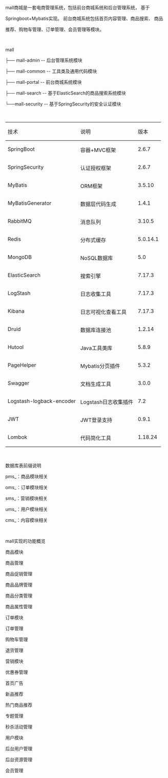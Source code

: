 <p class="MsoNormal"><span lang="EN-US">mall</span>商城是一套电商管理系统，包括前台商<span class="GramE">城系统</span>和后台管理系统， 基于<span lang="EN-US"><o:p></o:p></span></p>
<p class="MsoNormal"><span class="SpellE"><span lang="EN-US">Springboot+Mybatis</span></span>实现。
前台商<span class="GramE">城系统</span>包括首页内容管理、商品搜索、 商品<span lang="EN-US"><o:p></o:p></span></p>
<p class="MsoNormal">推荐、购物车管理、订单管理、会员管理等模块。<span lang="EN-US"><o:p></o:p></span></p>
<p class="MsoNormal"><span lang="EN-US"><o:p>&nbsp;</o:p></span></p>
<p class="MsoNormal"><span lang="EN-US">mall<o:p></o:p></span></p>
<p class="MsoNormal">├──<span lang="EN-US"> mall-admin -- </span>后台管理系统模块<span lang="EN-US"><o:p></o:p></span></p>
<p class="MsoNormal">├──<span lang="EN-US"> mall-common -- </span>工具类及通用代码模块<span lang="EN-US"><o:p></o:p></span></p>
<p class="MsoNormal">├──<span lang="EN-US"> mall-portal -- </span>前台商<span class="GramE">城系统</span>模块<span lang="EN-US"><o:p></o:p></span></p>
<p class="MsoNormal">├──<span lang="EN-US"> mall-search -- </span>基于<span class="SpellE"><span lang="EN-US">ElasticSearch</span></span>的商品搜索系统模块<span lang="EN-US"><o:p></o:p></span></p>
<p class="MsoNormal">└──<span lang="EN-US">mall-security -- </span>基于<span class="SpellE"><span lang="EN-US">SpringSecurity</span></span>的安全认证模块</p>
<p class="MsoNormal"><span lang="EN-US"><o:p>&nbsp;</o:p></span></p>
<table class="MsoTableGrid" border="1" cellspacing="0" cellpadding="0" style="border-collapse:collapse;border:none;mso-border-top-alt:solid windowtext .5pt;
 mso-border-bottom-alt:solid windowtext .5pt;mso-yfti-tbllook:1184;mso-padding-alt:
 0cm 5.4pt 0cm 5.4pt;mso-border-insideh:none;mso-border-insidev:none">
 <tbody><tr style="mso-yfti-irow:0;mso-yfti-firstrow:yes">
  <td valign="top" style="border-top:solid windowtext 1.0pt;border-left:none;
  border-bottom:solid windowtext 1.0pt;border-right:none;mso-border-top-alt:
  solid windowtext .5pt;mso-border-bottom-alt:solid windowtext .5pt;padding:
  0cm 5.4pt 0cm 5.4pt">
  <p class="MsoNormal">技术</p>
  </td>
  <td valign="top" style="border-top:solid windowtext 1.0pt;border-left:none;
  border-bottom:solid windowtext 1.0pt;border-right:none;mso-border-top-alt:
  solid windowtext .5pt;mso-border-bottom-alt:solid windowtext .5pt;padding:
  0cm 5.4pt 0cm 5.4pt">
  <p class="MsoNormal">说明</p>
  </td>
  <td valign="top" style="border-top:solid windowtext 1.0pt;border-left:none;
  border-bottom:solid windowtext 1.0pt;border-right:none;mso-border-top-alt:
  solid windowtext .5pt;mso-border-bottom-alt:solid windowtext .5pt;padding:
  0cm 5.4pt 0cm 5.4pt">
  <p class="MsoNormal">版本</p>
  </td>
 </tr>
 <tr style="mso-yfti-irow:1">
  <td valign="top" style="border:none;mso-border-top-alt:solid windowtext .5pt;
  padding:0cm 5.4pt 0cm 5.4pt">
  <p class="MsoNormal"><span class="SpellE"><span lang="EN-US">SpringBoot</span></span></p>
  </td>
  <td valign="top" style="border:none;mso-border-top-alt:solid windowtext .5pt;
  padding:0cm 5.4pt 0cm 5.4pt">
  <p class="MsoNormal">容器<span lang="EN-US">+MVC</span>框架</p>
  </td>
  <td valign="top" style="border:none;mso-border-top-alt:solid windowtext .5pt;
  padding:0cm 5.4pt 0cm 5.4pt">
  <p class="MsoNormal"><span lang="EN-US">2.6.7</span></p>
  </td>
 </tr>
 <tr style="mso-yfti-irow:2">
  <td valign="top" style="border:none;padding:0cm 5.4pt 0cm 5.4pt">
  <p class="MsoNormal"><span class="SpellE"><span lang="EN-US">SpringSecurity</span></span></p>
  </td>
  <td valign="top" style="border:none;padding:0cm 5.4pt 0cm 5.4pt">
  <p class="MsoNormal">认证授权框架</p>
  </td>
  <td valign="top" style="border:none;padding:0cm 5.4pt 0cm 5.4pt">
  <p class="MsoNormal"><span lang="EN-US">2.6.7</span></p>
  </td>
 </tr>
 <tr style="mso-yfti-irow:3">
  <td valign="top" style="border:none;padding:0cm 5.4pt 0cm 5.4pt">
  <p class="MsoNormal"><span class="SpellE"><span lang="EN-US">MyBatis</span></span></p>
  </td>
  <td valign="top" style="border:none;padding:0cm 5.4pt 0cm 5.4pt">
  <p class="MsoNormal"><span lang="EN-US">ORM</span>框架</p>
  </td>
  <td valign="top" style="border:none;padding:0cm 5.4pt 0cm 5.4pt">
  <p class="MsoNormal"><span lang="EN-US">3.5.10</span></p>
  </td>
 </tr>
 <tr style="mso-yfti-irow:4">
  <td valign="top" style="border:none;padding:0cm 5.4pt 0cm 5.4pt">
  <p class="MsoNormal"><span class="SpellE"><span lang="EN-US">MyBatisGenerator</span></span></p>
  </td>
  <td valign="top" style="border:none;padding:0cm 5.4pt 0cm 5.4pt">
  <p class="MsoNormal">数据层代码生成</p>
  </td>
  <td valign="top" style="border:none;padding:0cm 5.4pt 0cm 5.4pt">
  <p class="MsoNormal"><span lang="EN-US">1.4.1</span></p>
  </td>
 </tr>
 <tr style="mso-yfti-irow:5">
  <td valign="top" style="border:none;padding:0cm 5.4pt 0cm 5.4pt">
  <p class="MsoNormal"><span lang="EN-US">RabbitMQ</span></p>
  </td>
  <td valign="top" style="border:none;padding:0cm 5.4pt 0cm 5.4pt">
  <p class="MsoNormal">消息队列</p>
  </td>
  <td valign="top" style="border:none;padding:0cm 5.4pt 0cm 5.4pt">
  <p class="MsoNormal"><span lang="EN-US">3.10.5</span></p>
  </td>
 </tr>
 <tr style="mso-yfti-irow:6">
  <td valign="top" style="border:none;padding:0cm 5.4pt 0cm 5.4pt">
  <p class="MsoNormal"><span lang="EN-US">Redis</span></p>
  </td>
  <td valign="top" style="border:none;padding:0cm 5.4pt 0cm 5.4pt">
  <p class="MsoNormal">分布式缓存</p>
  </td>
  <td valign="top" style="border:none;padding:0cm 5.4pt 0cm 5.4pt">
  <p class="MsoNormal"><span lang="EN-US">5.0.14.1</span></p>
  </td>
 </tr>
 <tr style="mso-yfti-irow:7">
  <td valign="top" style="border:none;padding:0cm 5.4pt 0cm 5.4pt">
  <p class="MsoNormal"><span lang="EN-US">MongoDB</span></p>
  </td>
  <td valign="top" style="border:none;padding:0cm 5.4pt 0cm 5.4pt">
  <p class="MsoNormal"><span lang="EN-US">NoSQL</span>数据库</p>
  </td>
  <td valign="top" style="border:none;padding:0cm 5.4pt 0cm 5.4pt">
  <p class="MsoNormal"><span lang="EN-US">5.0</span></p>
  </td>
 </tr>
 <tr style="mso-yfti-irow:8">
  <td valign="top" style="border:none;padding:0cm 5.4pt 0cm 5.4pt">
  <p class="MsoNormal"><span class="SpellE"><span lang="EN-US">ElasticSearch</span></span></p>
  </td>
  <td valign="top" style="border:none;padding:0cm 5.4pt 0cm 5.4pt">
  <p class="MsoNormal">搜索引擎</p>
  </td>
  <td valign="top" style="border:none;padding:0cm 5.4pt 0cm 5.4pt">
  <p class="MsoNormal"><span lang="EN-US">7.17.3</span></p>
  </td>
 </tr>
 <tr style="mso-yfti-irow:9">
  <td valign="top" style="border:none;padding:0cm 5.4pt 0cm 5.4pt">
  <p class="MsoNormal"><span class="SpellE"><span lang="EN-US">LogStash</span></span><span lang="EN-US"><span style="mso-tab-count:1"> </span></span></p>
  </td>
  <td valign="top" style="border:none;padding:0cm 5.4pt 0cm 5.4pt">
  <p class="MsoNormal">日志收集工具</p>
  </td>
  <td valign="top" style="border:none;padding:0cm 5.4pt 0cm 5.4pt">
  <p class="MsoNormal"><span lang="EN-US">7.17.3</span></p>
  </td>
 </tr>
 <tr style="mso-yfti-irow:10">
  <td valign="top" style="border:none;padding:0cm 5.4pt 0cm 5.4pt">
  <p class="MsoNormal"><span lang="EN-US">Kibana</span></p>
  </td>
  <td valign="top" style="border:none;padding:0cm 5.4pt 0cm 5.4pt">
  <p class="MsoNormal">日志可视化查看工具</p>
  </td>
  <td valign="top" style="border:none;padding:0cm 5.4pt 0cm 5.4pt">
  <p class="MsoNormal"><span lang="EN-US">7.17.3</span></p>
  </td>
 </tr>
 <tr style="mso-yfti-irow:11">
  <td valign="top" style="border:none;padding:0cm 5.4pt 0cm 5.4pt">
  <p class="MsoNormal"><span lang="EN-US">Druid</span></p>
  </td>
  <td valign="top" style="border:none;padding:0cm 5.4pt 0cm 5.4pt">
  <p class="MsoNormal">数据库连接池</p>
  </td>
  <td valign="top" style="border:none;padding:0cm 5.4pt 0cm 5.4pt">
  <p class="MsoNormal"><span lang="EN-US">1.2.14</span></p>
  </td>
 </tr>
 <tr style="mso-yfti-irow:12">
  <td valign="top" style="border:none;padding:0cm 5.4pt 0cm 5.4pt">
  <p class="MsoNormal"><span class="SpellE"><span lang="EN-US">Hutool</span></span></p>
  </td>
  <td valign="top" style="border:none;padding:0cm 5.4pt 0cm 5.4pt">
  <p class="MsoNormal"><span lang="EN-US">Java</span>工具类库</p>
  </td>
  <td valign="top" style="border:none;padding:0cm 5.4pt 0cm 5.4pt">
  <p class="MsoNormal"><span lang="EN-US">5.8.9</span></p>
  </td>
 </tr>
 <tr style="mso-yfti-irow:13">
  <td valign="top" style="border:none;padding:0cm 5.4pt 0cm 5.4pt">
  <p class="MsoNormal"><span class="SpellE"><span lang="EN-US">PageHelper</span></span></p>
  </td>
  <td valign="top" style="border:none;padding:0cm 5.4pt 0cm 5.4pt">
  <p class="MsoNormal"><span class="SpellE"><span lang="EN-US">Mybatis</span></span>分页插件</p>
  </td>
  <td valign="top" style="border:none;padding:0cm 5.4pt 0cm 5.4pt">
  <p class="MsoNormal"><span lang="EN-US">5.3.2</span></p>
  </td>
 </tr>
 <tr style="mso-yfti-irow:14">
  <td valign="top" style="border:none;padding:0cm 5.4pt 0cm 5.4pt">
  <p class="MsoNormal"><span lang="EN-US">Swagger</span></p>
  </td>
  <td valign="top" style="border:none;padding:0cm 5.4pt 0cm 5.4pt">
  <p class="MsoNormal">文档生成工具</p>
  </td>
  <td valign="top" style="border:none;padding:0cm 5.4pt 0cm 5.4pt">
  <p class="MsoNormal"><span lang="EN-US">3.0.0</span></p>
  </td>
 </tr>
 <tr style="mso-yfti-irow:15">
  <td valign="top" style="border:none;padding:0cm 5.4pt 0cm 5.4pt">
  <p class="MsoNormal"><span lang="EN-US">Logstash-<span class="SpellE">logback</span>-encoder</span></p>
  </td>
  <td valign="top" style="border:none;padding:0cm 5.4pt 0cm 5.4pt">
  <p class="MsoNormal"><span lang="EN-US">Logstash</span>日志收集插件</p>
  </td>
  <td valign="top" style="border:none;padding:0cm 5.4pt 0cm 5.4pt">
  <p class="MsoNormal"><span lang="EN-US">7.2 </span></p>
  </td>
 </tr>
 <tr style="mso-yfti-irow:16">
  <td valign="top" style="border:none;padding:0cm 5.4pt 0cm 5.4pt">
  <p class="MsoNormal"><span lang="EN-US">JWT</span></p>
  </td>
  <td valign="top" style="border:none;padding:0cm 5.4pt 0cm 5.4pt">
  <p class="MsoNormal"><span lang="EN-US">JWT</span>登录支持</p>
  </td>
  <td valign="top" style="border:none;padding:0cm 5.4pt 0cm 5.4pt">
  <p class="MsoNormal"><span lang="EN-US">0.9.1</span></p>
  </td>
 </tr>
 <tr style="mso-yfti-irow:17;mso-yfti-lastrow:yes">
  <td valign="top" style="border:none;border-bottom:solid windowtext 1.0pt;
  mso-border-bottom-alt:solid windowtext .5pt;padding:0cm 5.4pt 0cm 5.4pt">
  <p class="MsoNormal"><span lang="EN-US">Lombok</span></p>
  </td>
  <td valign="top" style="border:none;border-bottom:solid windowtext 1.0pt;
  mso-border-bottom-alt:solid windowtext .5pt;padding:0cm 5.4pt 0cm 5.4pt">
  <p class="MsoNormal">代码简化工具</p>
  </td>
  <td valign="top" style="border:none;border-bottom:solid windowtext 1.0pt;
  mso-border-bottom-alt:solid windowtext .5pt;padding:0cm 5.4pt 0cm 5.4pt">
  <p class="MsoNormal"><span lang="EN-US">1.18.24</span></p>
  </td>
 </tr>
</tbody></table>
<p class="MsoNormal"><span lang="EN-US"><o:p>&nbsp;</o:p></span></p>
<p class="MsoNormal">数据库表前缀说明<span lang="EN-US"><o:p></o:p></span></p>
<p class="MsoNormal">pms_：商品模块相关<span lang="EN-US"><o:p></o:p></span></p>
<p class="MsoNormal">oms_：订单模块相关<span lang="EN-US"><o:p></o:p></span></p>
<p class="MsoNormal">sms_：营销模块相关<span lang="EN-US"><o:p></o:p></span></p>
<p class="MsoNormal">ums_：用户模块相关<span lang="EN-US"><o:p></o:p></span></p>
<p class="MsoNormal">cms_：内容模块相关<span lang="EN-US"><o:p></o:p></span></p>
<p class="MsoNormal"><span lang="EN-US"><o:p>&nbsp;</o:p></span></p>
<p class="MsoNormal">mall实现的功能概览<span lang="EN-US"><o:p></o:p></span></p>
<p class="MsoNormal">商品模块<span lang="EN-US"><o:p></o:p></span></p>
<p class="MsoNormal">    商品管理<span lang="EN-US"><o:p></o:p></span></p>
<p class="MsoNormal">    商品促销管理<span lang="EN-US"><o:p></o:p></span></p>
<p class="MsoNormal">    商品品牌管理<span lang="EN-US"><o:p></o:p></span></p>
<p class="MsoNormal">    商品分类管理<span lang="EN-US"><o:p></o:p></span></p>
<p class="MsoNormal">    商品属性管理<span lang="EN-US"><o:p></o:p></span></p>
<p class="MsoNormal">订单模块<span lang="EN-US"><o:p></o:p></span></p>
<p class="MsoNormal">    订单管理<span lang="EN-US"><o:p></o:p></span></p>
<p class="MsoNormal">    购物车管理<span lang="EN-US"><o:p></o:p></span></p>
<p class="MsoNormal">    退货管理<span lang="EN-US"><o:p></o:p></span></p>
<p class="MsoNormal">营销模块<span lang="EN-US"><o:p></o:p></span></p>
<p class="MsoNormal">    优惠券管理<span lang="EN-US"><o:p></o:p></span></p>
<p class="MsoNormal">    首页广告<span lang="EN-US"><o:p></o:p></span></p>
<p class="MsoNormal">    新品推荐<span lang="EN-US"><o:p></o:p></span></p>
<p class="MsoNormal">    热门商品推荐<span lang="EN-US"><o:p></o:p></span></p>
<p class="MsoNormal">    专题管理<span lang="EN-US"><o:p></o:p></span></p>
<p class="MsoNormal">    秒杀活动管理<span lang="EN-US"><o:p></o:p></span></p>
<p class="MsoNormal">用户模块<span lang="EN-US"><o:p></o:p></span></p>
<p class="MsoNormal">    后台用户管理<span lang="EN-US"><o:p></o:p></span></p>
<p class="MsoNormal">    后台资源管理<span lang="EN-US"><o:p></o:p></span></p>
<p class="MsoNormal">    会员管理<span lang="EN-US"><o:p></o:p></span></p>
